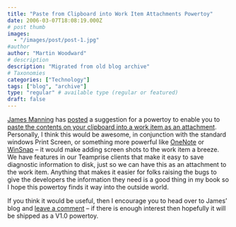 ```yaml
---
title: "Paste from Clipboard into Work Item Attachments Powertoy"
date: 2006-03-07T18:08:19.000Z
# post thumb
images:
  - "/images/post/post-1.jpg"
#author
author: "Martin Woodward"
# description
description: "Migrated from old blog archive"
# Taxonomies
categories: ["Technology"]
tags: ["blog", "archive"]
type: "regular" # available type (regular or featured)
draft: false
---
```


[James Manning](http://blogs.msdn.com/jmanning/) has [posted](http://blogs.msdn.com/jmanning/archive/2006/03/06/544812.aspx) a suggestion for a powertoy to enable you to [paste the contents on your clipboard into a work item as an attachment](http://blogs.msdn.com/jmanning/archive/2006/03/06/544812.aspx).  Personally, I think this would be awesome, in conjunction with the standard windows Print Screen, or something more powerful like [OneNote](http://office.microsoft.com/onenote/) or [WinSnap](http://www.ntwind.com/winsnap/) – it would make adding screen shots to the work item a breeze.  We have features in our Teamprise clients that make it easy to save diagnostic information to disk, just so we can have this as an attachment to the work item.  Anything that makes it easier for folks raising the bugs to give the developers the information they need is a good thing in my book so I hope this powertoy finds it way into the outside world.

If you think it would be useful, then I encourage you to head over to James’ blog and [leave a comment](http://blogs.msdn.com/jmanning/archive/2006/03/06/544812.aspx#comments) – if there is enough interest then hopefully it will be shipped as a V1.0 powertoy.